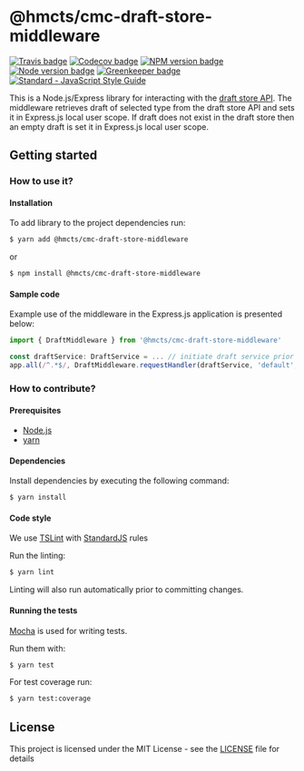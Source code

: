 # @hmcts/cmc-draft-store-middleware

[![Travis badge](https://api.travis-ci.org/hmcts/cmc-draft-store-middleware.svg?branch=master)](https://travis-ci.org/hmcts/cmc-draft-store-middleware)
[![Codecov badge](https://codecov.io/gh/hmcts/cmc-draft-store-middleware/graphs/badge.svg)](https://codecov.io/github/hmcts/cmc-draft-store-middleware)
[![NPM version badge](https://img.shields.io/npm/v/@hmcts/cmc-draft-store-middleware.svg)](https://www.npmjs.com/@hmcts/cmc-draft-store-middleware)
[![Node version badge](https://img.shields.io/node/v/@hmcts/cmc-draft-store-middleware.svg)](https://www.npmjs.com/@hmcts/cmc-draft-store-middleware)
[![Greenkeeper badge](https://badges.greenkeeper.io/hmcts/cmc-draft-store-middleware.svg)](https://greenkeeper.io/)
[![Standard - JavaScript Style Guide](https://img.shields.io/badge/code%20style-standard-brightgreen.svg)](http://standardjs.com/)

This is a Node.js/Express library for interacting with the [draft store API](https://github.com/hmcts/draft-store).
The middleware retrieves draft of selected type from the draft store API and sets it in Express.js local user scope.
If draft does not exist in the draft store then an empty draft is set it in Express.js local user scope.

## Getting started

### How to use it?

#### Installation

To add library to the project dependencies run:

```bash
$ yarn add @hmcts/cmc-draft-store-middleware
```

or

```bash
$ npm install @hmcts/cmc-draft-store-middleware
```

#### Sample code

Example use of the middleware in the Express.js application is presented below:

```typescript
import { DraftMiddleware } from '@hmcts/cmc-draft-store-middleware'

const draftService: DraftService = ... // initiate draft service prior using middleware
app.all(/^.*$/, DraftMiddleware.requestHandler(draftService, 'default', (value: any): any => value))
```

### How to contribute?

#### Prerequisites

* [Node.js](https://nodejs.org/)
* [yarn](https://yarnpkg.com/)

#### Dependencies

Install dependencies by executing the following command:

 ```bash
$ yarn install
 ```

#### Code style

We use [TSLint](https://palantir.github.io/tslint/) with [StandardJS](http://standardjs.com/index.html) rules 

Run the linting:

```bash
$ yarn lint
```

Linting will also run automatically prior to committing changes.

#### Running the tests

[Mocha](https://mochajs.org) is used for writing tests.

Run them with:

```bash
$ yarn test
```

For test coverage run:

```bash
$ yarn test:coverage
```

## License

This project is licensed under the MIT License - see the [LICENSE](LICENSE.md) file for details


